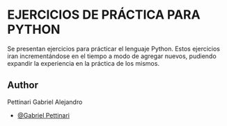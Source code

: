 
# EJERCICIOS DE PRÁCTICA PARA PYTHON 


Se presentan ejercicios para prácticar el lenguaje Python.
Estos ejercicios iran incrementándose en el tiempo a modo
de agregar nuevos, pudiendo expandir la experiencia en la 
práctica de los mismos.


## Author

  Pettinari Gabriel Alejandro
- [@Gabriel Pettinari](https://github.com/GabrielPettyA)
